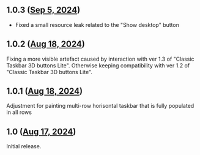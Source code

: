 ## 1.0.3 ([Sep 5, 2024](https://github.com/ramensoftware/windhawk-mods/blob/fc6e85e377c3948bcf182bd71fe74f5f0afea3b5/mods/classic-taskbar-background-fix.wh.cpp))

* Fixed a small resource leak related to the "Show desktop" button

## 1.0.2 ([Aug 18, 2024](https://github.com/ramensoftware/windhawk-mods/blob/3dd2d437683fb8cf87384dca26bcc823113aafe1/mods/classic-taskbar-background-fix.wh.cpp))

Fixing a more visible artefact caused by interaction with ver 1.3 of "Classic Taskbar 3D buttons Lite". Otherwise keeping compatibility with ver 1.2 of "Classic Taskbar 3D buttons Lite".

## 1.0.1 ([Aug 18, 2024](https://github.com/ramensoftware/windhawk-mods/blob/60c8140bb45f1efcd5e800376b0b88ab76d2b860/mods/classic-taskbar-background-fix.wh.cpp))

Adjustment for painting multi-row horisontal taskbar that is fully populated in all rows

## 1.0 ([Aug 17, 2024](https://github.com/ramensoftware/windhawk-mods/blob/069694253210b43492a520720b96abc9ebd0e48b/mods/classic-taskbar-background-fix.wh.cpp))

Initial release.
